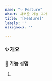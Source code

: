 ```yaml
---
name: "✨ Feature"
about: 새로운 기능 추가
title: "[Feature]"
labels: ''
assignees: ''

---
```


### ✨ 개요

### 📝 기능 설명
1.
